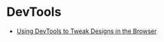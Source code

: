 # DevTools

- [Using DevTools to Tweak Designs in the Browser](https://css-tricks.com/using-devtools-tweak-designs-browser/)
